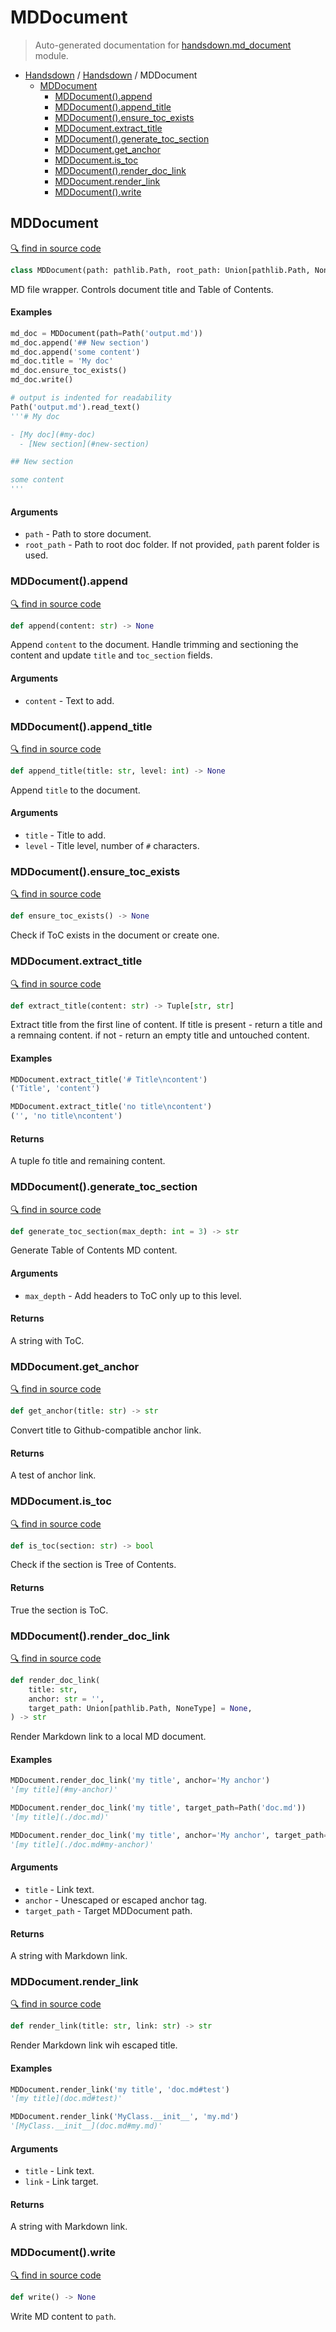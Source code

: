 # MDDocument

> Auto-generated documentation for [handsdown.md_document](../handsdown/md_document.py) module.

- [Handsdown](./README.md#handsdown) / [Handsdown](./handsdown_index.md#handsdown) / MDDocument
  - [MDDocument](#mddocument)
    - [MDDocument().append](#mddocumentappend)
    - [MDDocument().append_title](#mddocumentappend_title)
    - [MDDocument().ensure_toc_exists](#mddocumentensure_toc_exists)
    - [MDDocument.extract_title](#mddocumentextract_title)
    - [MDDocument().generate_toc_section](#mddocumentgenerate_toc_section)
    - [MDDocument.get_anchor](#mddocumentget_anchor)
    - [MDDocument.is_toc](#mddocumentis_toc)
    - [MDDocument().render_doc_link](#mddocumentrender_doc_link)
    - [MDDocument.render_link](#mddocumentrender_link)
    - [MDDocument().write](#mddocumentwrite)

## MDDocument

[🔍 find in source code](../handsdown/md_document.py#L8)

```python
class MDDocument(path: pathlib.Path, root_path: Union[pathlib.Path, NoneType] = None)
```

MD file wrapper. Controls document title and Table of Contents.

#### Examples

```python
md_doc = MDDocument(path=Path('output.md'))
md_doc.append('## New section')
md_doc.append('some content')
md_doc.title = 'My doc'
md_doc.ensure_toc_exists()
md_doc.write()

# output is indented for readability
Path('output.md').read_text()
'''# My doc

- [My doc](#my-doc)
  - [New section](#new-section)

## New section

some content
'''
```

#### Arguments

- `path` - Path to store document.
- `root_path` - Path to root doc folder. If not provided,
    `path` parent folder is used.

### MDDocument().append

[🔍 find in source code](../handsdown/md_document.py#L222)

```python
def append(content: str) -> None
```

Append `content` to the document.
Handle trimming and sectioning the content and update
`title` and `toc_section` fields.

#### Arguments

- `content` - Text to add.

### MDDocument().append_title

[🔍 find in source code](../handsdown/md_document.py#L238)

```python
def append_title(title: str, level: int) -> None
```

Append `title` to the document.

#### Arguments

- `title` - Title to add.
- `level` - Title level, number of `#` characters.

### MDDocument().ensure_toc_exists

[🔍 find in source code](../handsdown/md_document.py#L75)

```python
def ensure_toc_exists() -> None
```

Check if ToC exists in the document or create one.

### MDDocument.extract_title

[🔍 find in source code](../handsdown/md_document.py#L291)

```python
def extract_title(content: str) -> Tuple[str, str]
```

Extract title from the first line of content.
If title is present -  return a title and a remnaing content.
if not - return an empty title and untouched content.

#### Examples

```python
MDDocument.extract_title('# Title\ncontent')
('Title', 'content')

MDDocument.extract_title('no title\ncontent')
('', 'no title\ncontent')
```

#### Returns

A tuple fo title and remaining content.

### MDDocument().generate_toc_section

[🔍 find in source code](../handsdown/md_document.py#L250)

```python
def generate_toc_section(max_depth: int = 3) -> str
```

Generate Table of Contents MD content.

#### Arguments

- `max_depth` - Add headers to ToC only up to this level.

#### Returns

A string with ToC.

### MDDocument.get_anchor

[🔍 find in source code](../handsdown/md_document.py#L82)

```python
def get_anchor(title: str) -> str
```

Convert title to Github-compatible anchor link.

#### Returns

A test of anchor link.

### MDDocument.is_toc

[🔍 find in source code](../handsdown/md_document.py#L94)

```python
def is_toc(section: str) -> bool
```

Check if the section is Tree of Contents.

#### Returns

True the section is ToC.

### MDDocument().render_doc_link

[🔍 find in source code](../handsdown/md_document.py#L133)

```python
def render_doc_link(
    title: str,
    anchor: str = '',
    target_path: Union[pathlib.Path, NoneType] = None,
) -> str
```

Render Markdown link to a local MD document.

#### Examples

```python
MDDocument.render_doc_link('my title', anchor='My anchor')
'[my title](#my-anchor)'

MDDocument.render_doc_link('my title', target_path=Path('doc.md'))
'[my title](./doc.md)'

MDDocument.render_doc_link('my title', anchor='My anchor', target_path=Path('doc.md'))
'[my title](./doc.md#my-anchor)'
```

#### Arguments

- `title` - Link text.
- `anchor` - Unescaped or escaped anchor tag.
- `target_path` - Target MDDocument path.

#### Returns

A string with Markdown link.

### MDDocument.render_link

[🔍 find in source code](../handsdown/md_document.py#L111)

```python
def render_link(title: str, link: str) -> str
```

Render Markdown link wih escaped title.

#### Examples

```python
MDDocument.render_link('my title', 'doc.md#test')
'[my title](doc.md#test)'

MDDocument.render_link('MyClass.__init__', 'my.md')
'[MyClass.__init__](doc.md#my.md)'
```

#### Arguments

- `title` - Link text.
- `link` - Link target.

#### Returns

A string with Markdown link.

### MDDocument().write

[🔍 find in source code](../handsdown/md_document.py#L181)

```python
def write() -> None
```

Write MD content to `path`.
